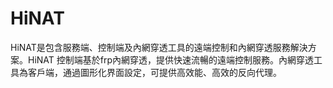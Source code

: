 # HiNAT
HiNAT是包含服務端、控制端及內網穿透工具的遠端控制和內網穿透服務解決方案。HiNAT 控制端基於frp內網穿透，提供快速流暢的遠端控制服務。內網穿透工具為客戶端，通過圖形化界面設定，可提供高效能、高效的反向代理。
